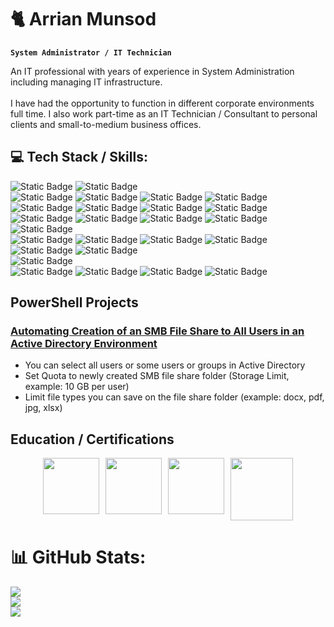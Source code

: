 # 🐈 Arrian Munsod

**`System Administrator / IT Technician`**

An IT professional with years of experience in System Administration including managing IT infrastructure.<br><br>I have had the opportunity to function in different corporate environments full time. I also work part-time as an IT Technician / Consultant to personal clients and small-to-medium business offices.

## 💻 Tech Stack / Skills:

![Static Badge](https://img.shields.io/badge/Windows%20Server-red) ![Static Badge](https://img.shields.io/badge/PowerShell-red)
<br />
![Static Badge](https://img.shields.io/badge/Active%20Directory-blue) ![Static Badge](https://img.shields.io/badge/Group%20Policy%20Objects-blue) ![Static Badge](https://img.shields.io/badge/File%20Server%20Resource%20Manager%20(Quota%2C%20File%20Screening)-blue) ![Static Badge](https://img.shields.io/badge/File%20Shares%20(SMB%2C%20NFS)-blue) ![Static Badge](https://img.shields.io/badge/Auditing-blue) ![Static Badge](https://img.shields.io/badge/WSUS-blue) ![Static Badge](https://img.shields.io/badge/IIS-blue) ![Static Badge](https://img.shields.io/badge/Distributed%20File%20System-blue) ![Static Badge](https://img.shields.io/badge/Hyper--V-blue)
 ![Static Badge](https://img.shields.io/badge/Resource%2FPerformance%20Monitor-blue) ![Static Badge](https://img.shields.io/badge/Windows%20Server%20Backup-blue) ![Static Badge](https://img.shields.io/badge/Certificate%20Services-blue) 
<br />
![Static Badge](https://img.shields.io/badge/Microsoft%20Azure-red)
<br />
![Static Badge](https://img.shields.io/badge/Entra%20ID%20(Users%2C%20Groups%2C%20Licensing)-blue)
 ![Static Badge](https://img.shields.io/badge/MFA%2C%20SSPR-blue) 
![Static Badge](https://img.shields.io/badge/Azure%20VM-blue) ![Static Badge](https://img.shields.io/badge/Azure%20VNet-blue) ![Static Badge](https://img.shields.io/badge/Azure%20Files-blue) ![Static Badge](https://img.shields.io/badge/Storage%20Services-blue) 
<br />
![Static Badge](https://img.shields.io/badge/Linux-red) 
<br />
![Static Badge](https://img.shields.io/badge/Users%2C%20Groups%2C%20Permissions%2FACL-blue) ![Static Badge](https://img.shields.io/badge/storage-blue) ![Static Badge](https://img.shields.io/badge/networking-blue) ![Static Badge](https://img.shields.io/badge/Package%20Manager-blue) 

## PowerShell Projects

### [Automating Creation of an SMB File Share to All Users in an Active Directory Environment](https://github.com/arrianmunsod/PowerShell-Projects/blob/main/Creating-An-SMB-File-Share.ps1)
- You can select all users or some users or groups in Active Directory 
- Set Quota to newly created SMB file share folder (Storage Limit, example: 10 GB per user)
- Limit file types you can save on the file share folder (example: docx, pdf, jpg, xlsx)

<!-- 
<details>
  <summary><h1>🚨 <kbd>VIEW MORE PROJECTS ↓</kbd> 🚨</h1></summary>

 ### [Automating Creation of an SMB File Share to All Users in an Active Directory Environment](https://github.com/arrianmunsod/PowerShell-Projects/blob/main/Creating-An-SMB-File-Share.ps1)
  - You can select all users or some users in Active Directory 
  - Set Quota (Storage Limit, example: 10 GB per user)
  - Limit file types you can save on the file share folder (example: docx, pdf, jpg, xlsx)

 ### [Automating Creation of an SMB File Share to All Users in an Active Directory Environment](https://github.com/arrianmunsod/PowerShell-Projects/blob/main/Creating-An-SMB-File-Share.ps1)
  - You can select all users or some users in Active Directory 
  - Set Quota (Storage Limit, example: 10 GB per user)
  - Limit file types you can save on the file share folder (example: docx, pdf, jpg, xlsx)

 ### [Automating Creation of an SMB File Share to All Users in an Active Directory Environment](https://github.com/arrianmunsod/PowerShell-Projects/blob/main/Creating-An-SMB-File-Share.ps1)
  - You can select all users or some users in Active Directory 
  - Set Quota (Storage Limit, example: 10 GB per user)
  - Limit file types you can save on the file share folder (example: docx, pdf, jpg, xlsx)

</details>
-->

<h2 align="left">Education / Certifications</h2>

<div align="center" style="display: flex; flex-wrap: wrap; justify-content: center; gap: 10px;">
  <a href="https://www.credly.com/badges/c454f818-e3e3-4c98-90fb-2d493f226b47" target="_blank">
    <img src="https://images.credly.com/images/65593178-9224-43a3-bf3c-98715f94dcf8/MTA-Windows_Server_Administration_Fundamentals-600x600.png" alt="" width="90px" style="max-width: 100%;">
  </a>
  <a href="https://www.credly.com/badges/410384f1-9bab-40d3-a667-5e4397d2e7a4" target="_blank">
    <img src="https://images.credly.com/size/680x680/images/2feaf613-be86-4d79-9cf8-c7aef82031c7/MTA-Networking_Fundamentals-600x600.png" alt="" width="90px" style="max-width: 100%;">
  </a>
  <a href="https://www.credly.com/badges/fc10535a-6585-4cf0-a608-44d840ae0262" target="_blank">
    <img src="https://images.credly.com/size/680x680/images/3f36cda2-b4c2-46ba-a6d8-f11219631451/MTA-Security_Fundamentals-600x600.png" alt="" width="90px" style="max-width: 100%;">
  </a>
  <a href="https://www.credly.com/badges/vwxyz" target="_blank">
    <img src="https://images.credly.com/size/340x340/images/vwxyz/ibm-certified-badge.png" alt="" width="100px" style="max-width: 100%;">
  </a>
</div>

# 📊 GitHub Stats:
![](https://github-readme-stats.vercel.app/api?username=arrianmunsod&theme=dark&hide_border=false&include_all_commits=false&count_private=false)<br/>
![](https://nirzak-streak-stats.vercel.app/?user=arrianmunsod&theme=dark&hide_border=false)<br/>
![](https://github-readme-stats.vercel.app/api/top-langs/?username=arrianmunsod&theme=dark&hide_border=false&include_all_commits=false&count_private=false&layout=compact)


